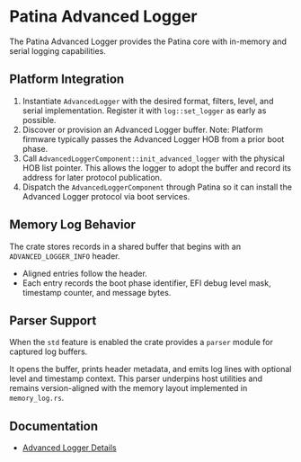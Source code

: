 # Patina Advanced Logger

The Patina Advanced Logger provides the Patina core with in-memory and serial logging capabilities.

## Platform Integration

1. Instantiate `AdvancedLogger` with the desired format, filters, level, and serial implementation.
   Register it with `log::set_logger` as early as possible.
2. Discover or provision an Advanced Logger buffer.
   Note: Platform firmware typically passes the Advanced Logger HOB from a prior boot phase.
3. Call `AdvancedLoggerComponent::init_advanced_logger` with the physical HOB list pointer.
   This allows the logger to adopt the buffer and record its address for later protocol publication.
4. Dispatch the `AdvancedLoggerComponent` through Patina so it can install the Advanced Logger protocol via boot
   services.

## Memory Log Behavior

The crate stores records in a shared buffer that begins with an `ADVANCED_LOGGER_INFO` header.

- Aligned entries follow the header.
- Each entry records the boot phase identifier, EFI debug level mask, timestamp counter, and message bytes.

## Parser Support

When the `std` feature is enabled the crate provides a `parser` module for captured log buffers.

It opens the buffer, prints header metadata, and emits log lines with optional level and timestamp context.
This parser underpins host utilities and remains version-aligned with the memory layout implemented in `memory_log.rs`.

## Documentation

- [Advanced Logger Details](https://opendevicepartnership.github.io/patina/dxe_core/advanced_logger.html)
